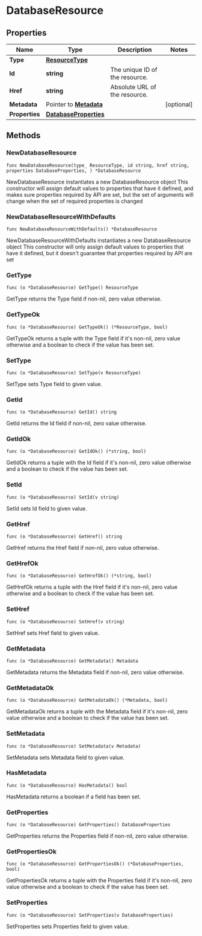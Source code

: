 # DatabaseResource

## Properties

|Name | Type | Description | Notes|
|------------ | ------------- | ------------- | -------------|
|**Type** | [**ResourceType**](ResourceType.md) |  | |
|**Id** | **string** | The unique ID of the resource. | |
|**Href** | **string** | Absolute URL of the resource. | |
|**Metadata** | Pointer to [**Metadata**](Metadata.md) |  | [optional] |
|**Properties** | [**DatabaseProperties**](DatabaseProperties.md) |  | |

## Methods

### NewDatabaseResource

`func NewDatabaseResource(type_ ResourceType, id string, href string, properties DatabaseProperties, ) *DatabaseResource`

NewDatabaseResource instantiates a new DatabaseResource object
This constructor will assign default values to properties that have it defined,
and makes sure properties required by API are set, but the set of arguments
will change when the set of required properties is changed

### NewDatabaseResourceWithDefaults

`func NewDatabaseResourceWithDefaults() *DatabaseResource`

NewDatabaseResourceWithDefaults instantiates a new DatabaseResource object
This constructor will only assign default values to properties that have it defined,
but it doesn't guarantee that properties required by API are set

### GetType

`func (o *DatabaseResource) GetType() ResourceType`

GetType returns the Type field if non-nil, zero value otherwise.

### GetTypeOk

`func (o *DatabaseResource) GetTypeOk() (*ResourceType, bool)`

GetTypeOk returns a tuple with the Type field if it's non-nil, zero value otherwise
and a boolean to check if the value has been set.

### SetType

`func (o *DatabaseResource) SetType(v ResourceType)`

SetType sets Type field to given value.


### GetId

`func (o *DatabaseResource) GetId() string`

GetId returns the Id field if non-nil, zero value otherwise.

### GetIdOk

`func (o *DatabaseResource) GetIdOk() (*string, bool)`

GetIdOk returns a tuple with the Id field if it's non-nil, zero value otherwise
and a boolean to check if the value has been set.

### SetId

`func (o *DatabaseResource) SetId(v string)`

SetId sets Id field to given value.


### GetHref

`func (o *DatabaseResource) GetHref() string`

GetHref returns the Href field if non-nil, zero value otherwise.

### GetHrefOk

`func (o *DatabaseResource) GetHrefOk() (*string, bool)`

GetHrefOk returns a tuple with the Href field if it's non-nil, zero value otherwise
and a boolean to check if the value has been set.

### SetHref

`func (o *DatabaseResource) SetHref(v string)`

SetHref sets Href field to given value.


### GetMetadata

`func (o *DatabaseResource) GetMetadata() Metadata`

GetMetadata returns the Metadata field if non-nil, zero value otherwise.

### GetMetadataOk

`func (o *DatabaseResource) GetMetadataOk() (*Metadata, bool)`

GetMetadataOk returns a tuple with the Metadata field if it's non-nil, zero value otherwise
and a boolean to check if the value has been set.

### SetMetadata

`func (o *DatabaseResource) SetMetadata(v Metadata)`

SetMetadata sets Metadata field to given value.

### HasMetadata

`func (o *DatabaseResource) HasMetadata() bool`

HasMetadata returns a boolean if a field has been set.

### GetProperties

`func (o *DatabaseResource) GetProperties() DatabaseProperties`

GetProperties returns the Properties field if non-nil, zero value otherwise.

### GetPropertiesOk

`func (o *DatabaseResource) GetPropertiesOk() (*DatabaseProperties, bool)`

GetPropertiesOk returns a tuple with the Properties field if it's non-nil, zero value otherwise
and a boolean to check if the value has been set.

### SetProperties

`func (o *DatabaseResource) SetProperties(v DatabaseProperties)`

SetProperties sets Properties field to given value.




